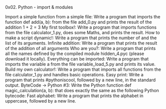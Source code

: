 0x02. Python - import & modules

Import a simple function from a simple file: Write a program that imports the function def add(a, b): from the file add_0.py and prints the result of the addition 1 + 2 = 3
My first toolbox!: Write a program that imports functions from the file calculator_1.py, does some Maths, and prints the result.
How to make a script dynamic!: Write a program that prints the number of and the list of its arguments.
Infinite addition: Write a program that prints the result of the addition of all arguments
Who are you?: Write a program that prints all the names defined by the compiled module hidden_4.pyc (please download it locally).
Everything can be imported: Write a program that imports the variable a from the file variable_load_5.py and prints its value.
Build my own calculator!: Write a program that imports all functions from the file calculator_1.py and handles basic operations.
Easy print: Write a program that prints #pythoniscool, followed by a new line, in the standard output.
ByteCode -> Python #3: Write the Python function def magic_calculation(a, b): that does exactly the same as the following Python bytecode:
Fast alphabet: Write a program that prints the alphabet in uppercase, followed by a new line.
